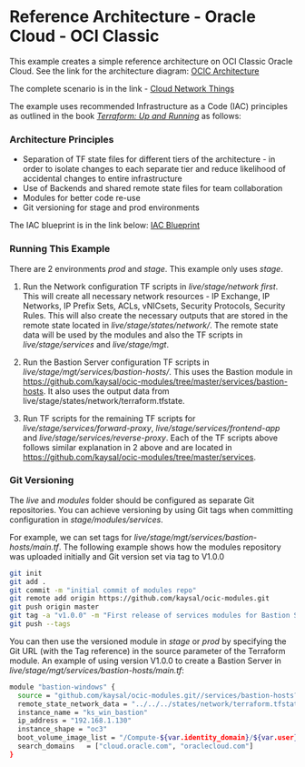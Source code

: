 # Reference Architecture - Oracle Cloud - OCI Classic

This example creates a simple reference architecture on OCI Classic Oracle Cloud. See the link for the architecture diagram:
[OCIC Architecture]

The complete scenario is in the link - [Cloud Network Things]

The example uses recommended Infrastructure as a Code (IAC) principles as outlined in the book *[Terraform: Up and Running]* as follows:
### Architecture Principles
- Separation of TF state files for different tiers of the architecture - in order to isolate changes to each separate tier and reduce likelihood of accidental changes to entire infrastructure
- Use of Backends and shared remote state files for team collaboration
- Modules for better code re-use
- Git versioning for stage and prod environments

The IAC blueprint is in the link below:
[IAC Blueprint]

### Running This Example
There are 2 environments *prod* and *stage*. This example only uses *stage*.

1. Run the Network configuration TF scripts in *live/stage/network first*. This will create all necessary network resources - IP Exchange, IP Networks, IP Prefix Sets, ACLs, vNICsets, Security Protocols, Security Rules. This will also create the necessary outputs that are stored in the remote state located in *live/stage/states/network/*. The remote state data will be used by the modules and also the TF scripts in *live/stage/services* and *live/stage/mgt*.

2. Run the Bastion Server configuration TF scripts in *live/stage/mgt/services/bastion-hosts/*. This uses the Bastion module in https://github.com/kaysal/ocic-modules/tree/master/services/bastion-hosts. It also uses the output data from live/stage/states/network/terraform.tfstate.

4. Run TF scripts for the remaining TF scripts for *live/stage/services/forward-proxy*, *live/stage/services/frontend-app* and *live/stage/services/reverse-proxy*. Each of the TF scripts above follows similar explanation in 2 above and are located in https://github.com/kaysal/ocic-modules/tree/master/services.


### Git Versioning

The *live* and *modules* folder should be configured as separate Git repositories. You can achieve versioning by using Git tags when committing configuration in *stage/modules/services*.

For example, we can set tags for *live/stage/mgt/services/bastion-hosts/main.tf*. The following example shows how the modules repository was uploaded initially and Git version set via tag to V1.0.0

```sh
git init
git add .
git commit -m "initial commit of modules repo"
git remote add origin https://github.com/kaysal/ocic-modules.git
git push origin master
git tag -a "v1.0.0" -m "First release of services modules for Bastion Server, Forward Proxy, and Reverse Proxy"
git push --tags
```
You can then use the versioned module in *stage* or *prod* by specifying the Git URL (with the Tag reference) in the source parameter of the Terraform module. An example of using version V1.0.0 to create a Bastion Server in *live/stage/mgt/services/bastion-hosts/main.tf*:

```sh
module "bastion-windows" {
  source = "github.com/kaysal/ocic-modules.git//services/bastion-hosts?ref=v1.0.0"
  remote_state_network_data = "../../../states/network/terraform.tfstate"
  instance_name = "ks_win_bastion"
  ip_address = "192.168.1.130"
  instance_shape = "oc3"
  boot_volume_image_list = "/Compute-${var.identity_domain}/${var.user}/Microsoft_Windows_Server_2012_R2"
  search_domains   = ["cloud.oracle.com", "oraclecloud.com"]
}
```

[OCIC Architecture]: <https://storage.googleapis.com/cloud-network-things/oracle/ocic_arch/image_8_1.png>
[Cloud Network Things]: http://www.cloudnetworkthings.com/index.php/csp/13-terraform-ocic
[IAC Blueprint]: <https://storage.googleapis.com/cloud-network-things/oracle/oci_terraform_arch/iac_blueprint_oci.png>
[Terraform: Up and Running]: <https://www.terraformupandrunning.com/>

